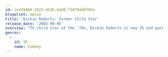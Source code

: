```yaml
---
id: ce4784b8-2923-453b-b4d0-f3879dd4f94a
blueprint: movie
title: 'Dickie Roberts: Former Child Star'
release_date: '2003-09-05'
overview: "TV child star of the '70s, Dickie Roberts is now 35 and parking cars. Craving to regain the spotlight, he auditions for a role of a normal guy, but the director quickly sees he is anything but normal. Desperate to win the part, Dickie hires a family to help him replay his childhood and assume the identity of an average, everyday kid."
genres:
  -
    id: 35
    name: Comedy
---
```

